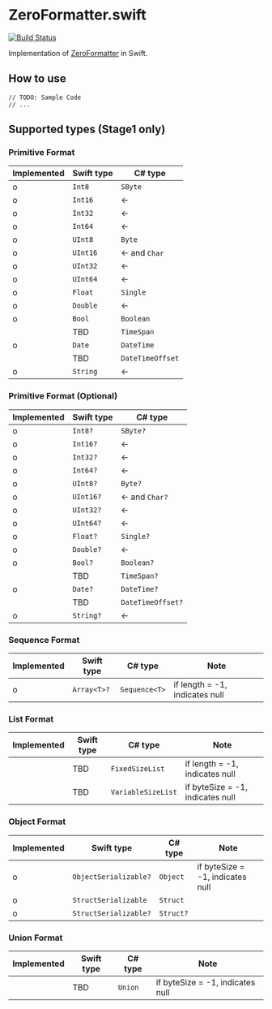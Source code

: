 # ZeroFormatter.swift

[![Build Status](https://travis-ci.org/yaslab/ZeroFormatter.swift.svg?branch=master)](https://travis-ci.org/yaslab/ZeroFormatter.swift)

Implementation of [ZeroFormatter](https://github.com/neuecc/ZeroFormatter) in Swift.

## How to use

```
// TODO: Sample Code
// ...
```

## Supported types (Stage1 only)

### Primitive Format

| Implemented | Swift type | C# type |
| ---- | ---- | ---- |
| o | `Int8` | `SByte` |
| o | `Int16` | ← |
| o | `Int32` | ← |
| o | `Int64` | ← |
| o | `UInt8` | `Byte` |
| o | `UInt16` | ← and `Char` |
| o | `UInt32` | ← |
| o | `UInt64` | ← |
| o | `Float` | `Single` |
| o | `Double` | ← |
| o | `Bool` | `Boolean` |
| | TBD | `TimeSpan` |
| o | `Date` | `DateTime` |
| | TBD | `DateTimeOffset` |
| o | `String` | ← |

### Primitive Format (Optional)

| Implemented | Swift type | C# type |
| ---- | ---- | ---- |
| o | `Int8?` | `SByte?` |
| o | `Int16?` | ← |
| o | `Int32?` | ← |
| o | `Int64?` | ← |
| o | `UInt8?` | `Byte?` |
| o | `UInt16?` | ← and `Char?` |
| o | `UInt32?` | ← |
| o | `UInt64?` | ← |
| o | `Float?` | `Single?` |
| o | `Double?` | ← |
| o | `Bool?` | `Boolean?` |
| | TBD | `TimeSpan?` |
| o | `Date?` | `DateTime?` |
| | TBD | `DateTimeOffset?` |
| o | `String?` | ← |

### Sequence Format

| Implemented | Swift type | C# type | Note |
| ---- | ---- | ---- | ---- |
| o | `Array<T>?` | `Sequence<T>` | if length = -1, indicates null |

### List Format

| Implemented | Swift type | C# type | Note |
| ---- | ---- | ---- | ---- |
| | TBD | `FixedSizeList` | if length = -1, indicates null |
| | TBD | `VariableSizeList` | if byteSize = -1, indicates null |

### Object Format

| Implemented | Swift type | C# type | Note |
| ---- | ---- | ---- | ---- |
| o | `ObjectSerializable?` | `Object` | if byteSize = -1, indicates null |
| o | `StructSerializable` | `Struct` | |
| o | `StructSerializable?` | `Struct?` | |

### Union Format

| Implemented | Swift type | C# type | Note |
| ---- | ---- | ---- | ---- |
| | TBD | `Union` | if byteSize = -1, indicates null |
